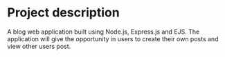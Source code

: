 # Project description

A blog web application built using Node.js, Express.js and EJS. The application
will give the opportunity in users to create their own posts and view other
users post.
